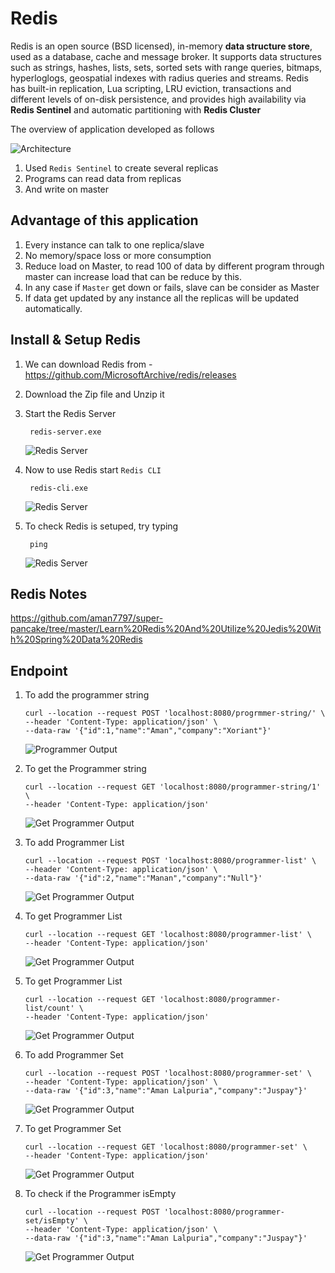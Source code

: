 # Redis
Redis is an open source (BSD licensed), in-memory **data structure store**, used as a database, cache and message broker. It supports data structures such as strings, hashes, lists, sets, sorted sets with range queries, bitmaps, hyperloglogs, geospatial indexes with radius queries and streams. Redis has built-in replication, Lua scripting, LRU eviction, transactions and different levels of on-disk persistence, and provides high availability via **Redis Sentinel** and automatic partitioning with **Redis Cluster**

The overview of application developed as follows

![Architecture](/img/redis-architecture.png)

1. Used `Redis Sentinel` to create several replicas
2. Programs can read data from replicas
3. And write on master

## Advantage of this application

1. Every instance can talk to one replica/slave
2. No memory/space loss or more consumption
3. Reduce load on Master, to read 100 of data by different program through master can increase load that can be reduce by this.
4. In any case if `Master` get down or fails, slave can be consider as Master
5. If data get updated by any instance all the replicas will be updated automatically.

## Install & Setup Redis

1. We can download Redis from - https://github.com/MicrosoftArchive/redis/releases
2. Download the Zip file and Unzip it
3. Start the Redis Server 
    
        redis-server.exe

    ![Redis Server](/img/redis-server.png)
4. Now to use Redis start `Redis CLI`

        redis-cli.exe
    
    ![Redis Server](/img/redis-cli.png)
5. To check Redis is setuped, try typing

        ping
    ![Redis Server](/img/redis-cli-ping.png)
    
## Redis Notes

https://github.com/aman7797/super-pancake/tree/master/Learn%20Redis%20And%20Utilize%20Jedis%20With%20Spring%20Data%20Redis

## Endpoint

1. To add the programmer string

    ```curl
    curl --location --request POST 'localhost:8080/progrmmer-string/' \
    --header 'Content-Type: application/json' \
    --data-raw '{"id":1,"name":"Aman","company":"Xoriant"}'
    ```

    ![Programmer Output](/img/programmer_output.png)

2. To get the Programmer string 

    ```curl
    curl --location --request GET 'localhost:8080/programmer-string/1' \
    --header 'Content-Type: application/json'

    ```

    ![Get Programmer Output](/img/get_programmer_output.png)

3. To add Programmer List

    ```curl
    curl --location --request POST 'localhost:8080/programmer-list' \
    --header 'Content-Type: application/json' \
    --data-raw '{"id":2,"name":"Manan","company":"Null"}'
    ```
    ![Get Programmer Output](/img/add_programmer_list.png)

4. To get Programmer List

    ```curl
    curl --location --request GET 'localhost:8080/programmer-list' \
    --header 'Content-Type: application/json'
    ```
    ![Get Programmer Output](/img/get_programmer_list.png)

5. To get Programmer List

    ```curl
    curl --location --request GET 'localhost:8080/programmer-list/count' \
    --header 'Content-Type: application/json'
    ```
    ![Get Programmer Output](/img/get_programmer_list_range.png)

6. To add Programmer Set

    ```curl
    curl --location --request POST 'localhost:8080/programmer-set' \
    --header 'Content-Type: application/json' \
    --data-raw '{"id":3,"name":"Aman Lalpuria","company":"Juspay"}'
    ```
    ![Get Programmer Output](/img/add_programmer_set.png)

7. To get Programmer Set
    ```curl
    curl --location --request GET 'localhost:8080/programmer-set' \
    --header 'Content-Type: application/json'
    ```
    ![Get Programmer Output](/img/get_programmer_set.png)

8. To check if the Programmer isEmpty 
    ```curl
    curl --location --request POST 'localhost:8080/programmer-set/isEmpty' \
    --header 'Content-Type: application/json' \
    --data-raw '{"id":3,"name":"Aman Lalpuria","company":"Juspay"}'
    ```
    ![Get Programmer Output](/img/isEmpty_Set.png)